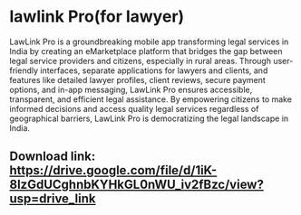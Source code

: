 # lawlink Pro(for lawyer)

LawLink Pro is a groundbreaking mobile app transforming legal services in India by creating an eMarketplace platform that bridges the gap between legal service providers and citizens, especially in rural areas. Through user-friendly interfaces, separate applications for lawyers and clients, and features like detailed lawyer profiles, client reviews, secure payment options, and in-app messaging, LawLink Pro ensures accessible, transparent, and efficient legal assistance. By empowering citizens to make informed decisions and access quality legal services regardless of geographical barriers, LawLink Pro is democratizing the legal landscape in India.

## Download link: https://drive.google.com/file/d/1iK-8lzGdUCghnbKYHkGL0nWU_iv2fBzc/view?usp=drive_link
